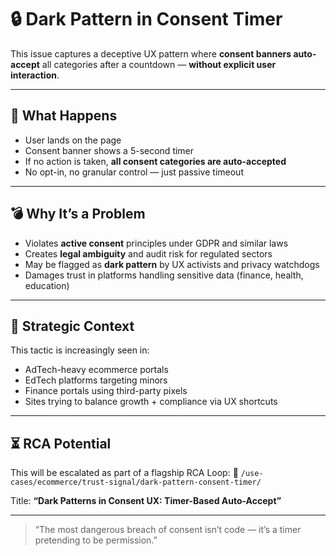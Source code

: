 # 🔒 Dark Pattern in Consent Timer

This issue captures a deceptive UX pattern where **consent banners auto-accept** all categories after a countdown — **without explicit user interaction**.

---

## 🚨 What Happens

- User lands on the page
- Consent banner shows a 5-second timer
- If no action is taken, **all consent categories are auto-accepted**
- No opt-in, no granular control — just passive timeout

---

## 💣 Why It’s a Problem

- Violates **active consent** principles under GDPR and similar laws
- Creates **legal ambiguity** and audit risk for regulated sectors
- May be flagged as **dark pattern** by UX activists and privacy watchdogs
- Damages trust in platforms handling sensitive data (finance, health, education)

---

## 🧠 Strategic Context

This tactic is increasingly seen in:
- AdTech-heavy ecommerce portals
- EdTech platforms targeting minors
- Finance portals using third-party pixels
- Sites trying to balance growth + compliance via UX shortcuts

---

## ⏳ RCA Potential

This will be escalated as part of a flagship RCA Loop:
📁 `/use-cases/ecommerce/trust-signal/dark-pattern-consent-timer/`

Title: **“Dark Patterns in Consent UX: Timer-Based Auto-Accept”**

---

> “The most dangerous breach of consent isn’t code — it’s a timer pretending to be permission.”